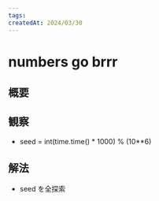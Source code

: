 ```yaml
---
tags:
createdAt: 2024/03/30
---
```


# numbers go brrr

## 概要

## 観察

* seed = int(time.time() * 1000) % (10**6)

## 解法

* seed を全探索
